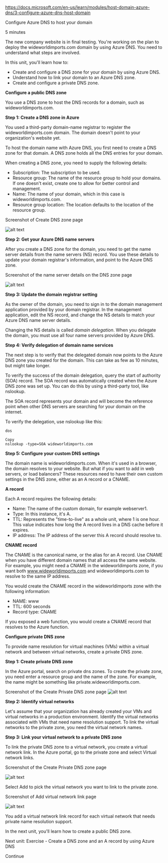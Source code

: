 https://docs.microsoft.com/en-us/learn/modules/host-domain-azure-dns/3-configure-azure-dns-host-domain

Configure Azure DNS to host your domain

5 minutes

The new company website is in final testing. You're working on the plan to deploy the wideworldimports.com domain by using Azure DNS. You need to understand what steps are involved.

In this unit, you'll learn how to:
* Create and configure a DNS zone for your domain by using Azure DNS.
* Understand how to link your domain to an Azure DNS zone.
* Create and configure a private DNS zone.


**Configure a public DNS zone**

You use a DNS zone to host the DNS records for a domain, such as wideworldimports.com.

**Step 1: Create a DNS zone in Azure**

You used a third-party domain-name registrar to register the wideworldimports.com domain. The domain doesn't point to your organization's website yet.

To host the domain name with Azure DNS, you first need to create a DNS zone for that domain. A DNS zone holds all the DNS entries for your domain.

When creating a DNS zone, you need to supply the following details:
* Subscription: The subscription to be used.
* Resource group: The name of the resource group to hold your domains. If one doesn't exist, create one to allow for better control and management.
* Name: The name of your domain, which in this case is wideworldimports.com.
* Resource group location: The location defaults to the location of the resource group.

Screenshot of Create DNS zone page

![alt text](https://docs.microsoft.com/en-us/learn/modules/host-domain-azure-dns/media/3-create-dns-zone.png)


**Step 2: Get your Azure DNS name servers**

After you create a DNS zone for the domain, you need to get the name server details from the name servers (NS) record. You use these details to update your domain registrar's information, and point to the Azure DNS zone.

Screenshot of the name server details on the DNS zone page

![alt text](https://docs.microsoft.com/en-us/learn/modules/host-domain-azure-dns/media/3-name-server.png)

**Step 3: Update the domain registrar setting**

As the owner of the domain, you need to sign in to the domain management application provided by your domain registrar. In the management application, edit the NS record, and change the NS details to match your Azure DNS name server details.

Changing the NS details is called <em>domain delegation</em>. When you delegate the domain, you must use all four name servers provided by Azure DNS.


**Step 4: Verify delegation of domain name services**

The next step is to verify that the delegated domain now points to the Azure DNS zone you created for the domain. This can take as few as 10 minutes, but might take longer.

To verify the success of the domain delegation, query the start of authority (SOA) record. The SOA record was automatically created when the Azure DNS zone was set up. You can do this by using a third-party tool, like nslookup.

The SOA record represents your domain and will become the reference point when other DNS servers are searching for your domain on the internet.

To verify the delegation, use nslookup like this:

    dos

    Copy
    nslookup -type=SOA wideworldimports.com

**Step 5: Configure your custom DNS settings**

The domain name is wideworldimports.com. When it's used in a browser, the domain resolves to your website. But what if you want to add in web servers, or load balancers? These resources need to have their own custom settings in the DNS zone, either as an A record or a CNAME.

**A record**

Each A record requires the following details:

* Name: The name of the custom domain, for example webserver1.
* Type: In this instance, it's A.
* TTL: Represents the "time-to-live" as a whole unit, where 1 is one hour. This value indicates how long the A record lives in a DNS cache before it expires.
* IP address: The IP address of the server this A record should resolve to.


**CNAME record**

The CNAME is the canonical name, or the alias for an A record. Use CNAME when you have different domain names that all access the same website. For example, you might need a CNAME in the wideworldimports zone, if you want both www.wideworldimports.com and wideworldimports.com to resolve to the same IP address.

You would create the CNAME record in the wideworldimports zone with the following information:
* NAME: www
* TTL: 600 seconds
* Record type: CNAME

If you exposed a web function, you would create a CNAME record that resolves to the Azure function.


**Configure private DNS zone**

To provide name resolution for virtual machines (VMs) within a virtual network and between virtual networks, create a private DNS zone.


**Step 1: Create private DNS zone**

In the Azure portal, search on private dns zones. To create the private zone, you need enter a resource group and the name of the zone. For example, the name might be something like private.wideworldimports.com.

Screenshot of the Create Private DNS zone page
![alt text](https://docs.microsoft.com/en-us/learn/modules/host-domain-azure-dns/media/3-create-private-dns-zone.png)

**Step 2: Identify virtual networks**

Let's assume that your organization has already created your VMs and virtual networks in a production environment. Identify the virtual networks associated with VMs that need name resolution support. To link the virtual networks to the private zone, you need the virtual network names.


**Step 3: Link your virtual network to a private DNS zone**

To link the private DNS zone to a virtual network, you create a virtual network link. In the Azure portal, go to the private zone and select Virtual network links.

Screenshot of the Create Private DNS zone page

![alt text](https://docs.microsoft.com/en-us/learn/modules/host-domain-azure-dns/media/3-virtual-network-link-option.png)

Select Add to pick the virtual network you want to link to the private zone.

Screenshot of Add virtual network link page

![alt text](https://docs.microsoft.com/en-us/learn/modules/host-domain-azure-dns/media/3-add-virtual-network-link.png)

You add a virtual network link record for each virtual network that needs private name resolution support.

In the next unit, you'll learn how to create a public DNS zone.


Next unit: Exercise - Create a DNS zone and an A record by using Azure DNS

Continue
